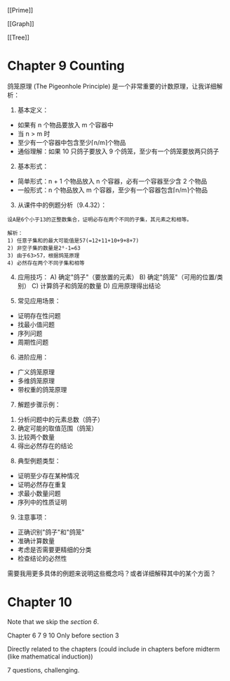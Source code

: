 [[Prime]]

[[Graph]]

[[Tree]]

# Chapter 9 Counting

鸽笼原理 (The Pigeonhole Principle) 是一个非常重要的计数原理，让我详细解析：

1. 基本定义：
- 如果有 n 个物品要放入 m 个容器中
- 当 n > m 时
- 至少有一个容器中包含至少⌈n/m⌉个物品
- 通俗理解：如果 10 只鸽子要放入 9 个鸽笼，至少有一个鸽笼要放两只鸽子

2. 基本形式：
- 简单形式：n + 1 个物品放入 n 个容器，必有一个容器至少含 2 个物品
- 一般形式：n 个物品放入 m 个容器，至少有一个容器包含⌈n/m⌉个物品

3. 从课件中的例题分析（9.4.32）：
```
设A是6个小于13的正整数集合，证明必存在两个不同的子集，其元素之和相等。

解析：
1) 任意子集和的最大可能值是57(=12+11+10+9+8+7)
2) 非空子集的数量是2⁶-1=63
3) 由于63>57，根据鸽笼原理
4) 必然存在两个不同子集和相等
```

4. 应用技巧：
A) 确定"鸽子"（要放置的元素）
B) 确定"鸽笼"（可用的位置/类别）
C) 计算鸽子和鸽笼的数量
D) 应用原理得出结论

5. 常见应用场景：
- 证明存在性问题
- 找最小值问题
- 序列问题
- 周期性问题

6. 进阶应用：
- 广义鸽笼原理
- 多维鸽笼原理
- 带权重的鸽笼原理

7. 解题步骤示例：
1) 分析问题中的元素总数（鸽子）
2) 确定可能的取值范围（鸽笼）
3) 比较两个数量
4) 得出必然存在的结论

8. 典型例题类型：
- 证明至少存在某种情况
- 证明必然存在重复
- 求最小数量问题
- 序列中的性质证明

9. 注意事项：
- 正确识别"鸽子"和"鸽笼"
- 准确计算数量
- 考虑是否需要更精细的分类
- 检查结论的必然性

需要我用更多具体的例题来说明这些概念吗？或者详细解释其中的某个方面？

# Chapter 10

Note that we skip the *section 6*.

Chapter 6 7 9 10 Only before section 3

Directly related to the chapters (could include in chapters before midterm (like mathematical induction))

7 questions, challenging.

